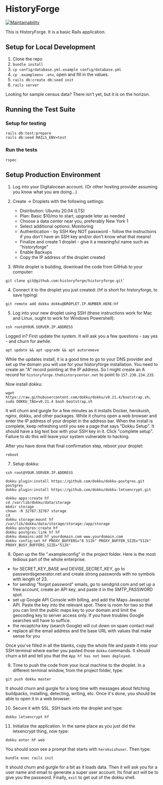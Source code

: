 # HistoryForge

[![Maintainability](https://api.codeclimate.com/v1/badges/ba4431ae9e5100c088e4/maintainability)](https://codeclimate.com/github/historyforge/historyforge/maintainability)

This is HistoryForge. It is a basic Rails application.

## Setup for Local Development
1. Clone the repo
2. `bundle install`
3. `cp config/database.yml.example config/database.yml`
4. `cp .exampleenv .env`, open and fill in the values.
5. `rails db:create db:seed init`
6. `rails server`

Looking for sample census data? There isn't yet, but it is on the horizon.

## Running the Test Suite
### Setup for testing
```
rails db:test:prepare
rails db:seed RAILS_ENV=test
```

### Run the tests
```
rspec
```

## Setup Production Environment

1. Log into your Digitalocean account. (Or other hosting provider assuming you know what you are doing...)
2. Create -> Droplets with the following settings:
    - Distribution: Ubuntu 20.04 (LTS)
    - Plan: Basic $10/mo to start, upgrade leter as needed
    - Choose a data center near you, preferably New York 1
    - Select additional options: Monitoring
    - Authentication - by SSH Key NOT password - follow the instructions if you don't have an SSH key and/or don't know what that means!
    - Finalize and create 1 droplet - give it a meaningful name such as "historyforge"
    - Enable Backups
    - Copy the IP address of the droplet created

3. While droplet is building, download the code from GitHub to your computer: 
```
git clone git@github.com:historyforge/historyforge.git`
```

4. Connect it to the droplet you just created:  (hf is short for historyforge, to save typing)
```
git remote add dokku dokku@DROPLET.IP.NUMBER.HERE:hf
```

5. Log into your new droplet using SSH (these instructions work for Mac and Linux, ought to work for Windows Powershell):
```
ssh root@YOUR.SERVER.IP.ADDRESS
```

Logged in? First update the system. It will ask you a few questions - say yes - and churn for awhile.
```
apt update && apt upgrade && apt autoremove
```
While the updates install, it is a good time to go to your DNS provider and set up the domain you will use for your historyforge installation. You need to create an "A" record pointing at the IP address. So I might create an A record for `historyforge.thehistorycenter.net` to point to `157.230.234.235`.

Now install dokku:
```
wget https://raw.githubusercontent.com/dokku/dokku/v0.21.4/bootstrap.sh;
sudo DOKKU_TAG=v0.21.4 bash bootstrap.sh
```
It will churn and gurgle for a few minutes as it installs Docker, herokuish, nginx, dokku, and other packages. While it churns open a web browser and enter the IP address of your droplet in the address bar. When the install is complete, keep refreshing until you see a page that says "Dokku Setup". It should have a big text box with your SSH key in it. Click "complete setup". Failure to do this will leave your system vulnerable to hacking.

After you have done that final confirmation step, reboot your droplet:
```
reboot
```

7. Setup dokku:
```
ssh root@YOUR.SERVER.IP.ADDRESS

dokku plugin:install https://github.com/dokku/dokku-postgres.git postgres
dokku plugin:install https://github.com/dokku/dokku-letsencrypt.git

dokku apps:create hf
cd /var/lib/dokku/data/storage
mkdir storage
chown -R 32767:32767 storage
cd
dokku storage:mount hf /var/lib/dokku/data/storage/storage:/app/storage
dokku postgres:create hf
dokku postgres:link hf hf
dokku domains:add hf yourdomain.com www.yourdomain.com
dokku config:set hf PROXY_BUFFERS="8 512k" PROXY_BUFFER_SIZE="512k" PROXY_BUSY_BUFFERS_SIZE="512k"
```

8. Open up the file ".exampleconfig" in the project folder. Here is the most tedious part of the whole enterprise.
- for SECRET_KEY_BASE and DEVISE_SECRET_KEY, go to passwordsgenerator.net and create strong passwords with no symbols with length of 23.
- for sending "forgot password" emails, go to sendgrid.com and set up a free account, create an API key, and paste it in the SMTP_PASSWORD spot.
- set up Google API Console with billing, and add the Maps Javascript API. Paste the key into the relevant spot. There is room for two so that you can limit the public maps key to your domain and limit the geocoding key to server access only. If you have troubles Google searches will have to suffice.
- the recaptcha key (search Google) will cut down on spam contact mail
- replace all the email address and the base URL with values that make sense for you

Once you've filled in all the blanks, copy the whole file and paste it into your SSH terminal where earlier you pasted those `dokku` commands. It should churn a bit and tell you that the `App hf has not been deployed.`

9. Time to push the code from your local machine to the droplet. In a different terminal window, from the project folder, type:
```
git push dokku master
```
It should churn and gurgle for a long time with messages about fetching buildpacks, installing, detecting, writing, etc. Once it's done, you should be able to open it in a web browser.

10. Secure it with SSL. SSH back into the droplet and type:
```
dokku letsencrypt hf
```

11. Initialize the application. In the same place as you just did the letsencrypt thing, now type:
```
dokku enter hf web
```
You should soon see a prompt that starts with `herokuishuser`. Then type:
```
bundle exec rails init
```

It should churn and gurgle for a bit as it loads data. Then it will ask you for a user name and email to generate a super user account. Its final act will be to give you the password. Finally, `exit` to get out of the dokku shell.
